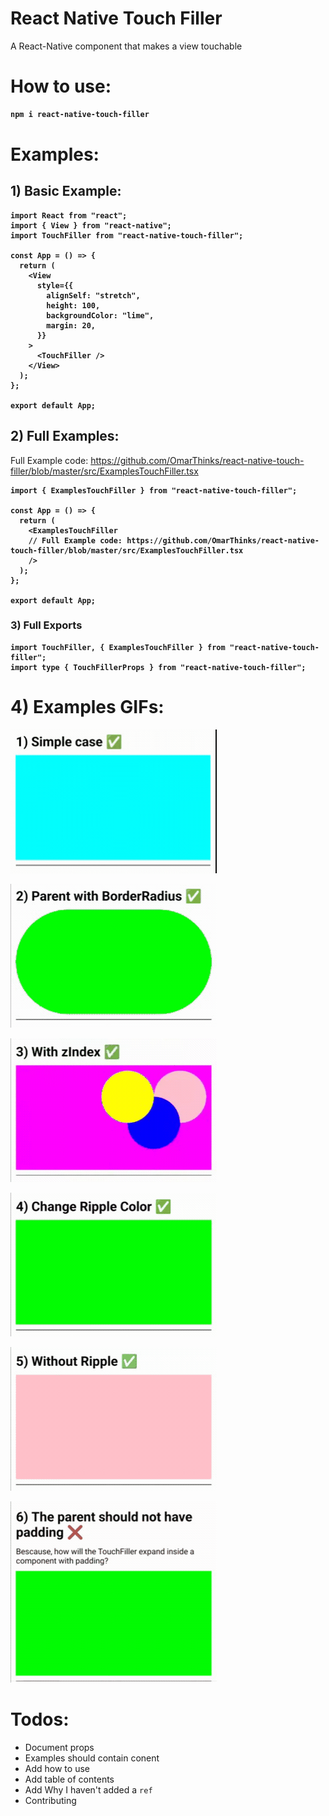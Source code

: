 # React Native Touch Filler

A React-Native component that makes a view touchable

# How to use:

<b>

```bash
npm i react-native-touch-filler
```

</b>

# Examples:

## 1) Basic Example:

<b>

```tsx
import React from "react";
import { View } from "react-native";
import TouchFiller from "react-native-touch-filler";

const App = () => {
  return (
    <View
      style={{
        alignSelf: "stretch",
        height: 100,
        backgroundColor: "lime",
        margin: 20,
      }}
    >
      <TouchFiller />
    </View>
  );
};

export default App;
```

</b>

## 2) Full Examples:

Full Example code: https://github.com/OmarThinks/react-native-touch-filler/blob/master/src/ExamplesTouchFiller.tsx

<b>

```tsx
import { ExamplesTouchFiller } from "react-native-touch-filler";

const App = () => {
  return (
    <ExamplesTouchFiller
    // Full Example code: https://github.com/OmarThinks/react-native-touch-filler/blob/master/src/ExamplesTouchFiller.tsx
    />
  );
};

export default App;
```

</b>

### 3) Full Exports

<b>

```tsx
import TouchFiller, { ExamplesTouchFiller } from "react-native-touch-filler";
import type { TouchFillerProps } from "react-native-touch-filler";
```

</b>

# 4) Examples GIFs:

<img 
    style="width: 330px; height: 230px; background-position:center; object-fit: cover; object-position: center 7%;" 
    src="./media/videos/1.gif">

<img 
    style="width: 330px; height: 230px; background-position:center; object-fit: cover; object-position: center 20%;" 
    src="./media/videos/2.gif">

<img 
    style="width: 330px; height: 230px; background-position:center; object-fit: cover; object-position: center 10%;" 
    src="./media/videos/3.gif">

<img 
    style="width: 330px; height: 230px; background-position:center; object-fit: cover; object-position: center 16%;" 
    src="./media/videos/4.gif">

<img 
    style="width: 330px; height: 230px; background-position:center; object-fit: cover; object-position: center 17%;" 
    src="./media/videos/5.gif">

<img 
    style="width: 330px; height: 290px; background-position:center; object-fit: cover; object-position: center 78%;" 
    src="./media/videos/6.gif">

<!--

![gif1](./media/videos/1.gif)

![gif1](./media/videos/2.gif)

![gif1](./media/videos/3.gif)

![gif1](./media/videos/4.gif)

![gif1](./media/videos/5.gif)

![gif1](./media/videos/6.gif)

-->

# Todos:

- Document props
- Examples should contain conent
- Add how to use
- Add table of contents
- Add Why I haven't added a `ref`
- Contributing
